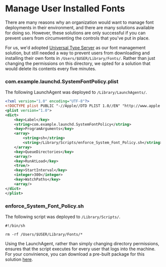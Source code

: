 # Manage User Installed Fonts

There are many reasons why an organization would want to manage font deployments in their environment, and there are many solutions available for doing so. However, these solutions are only successful if you can prevent users from circumventing the controls that you've put in place.

For us, we'd adopted [Universal Type Server](https://www.extensis.com/products/font-management/universal-type-server/) as our font management solution, but still needed a way to prevent users from downloading and installing their own fonts in ```/Users/$USER/Library/Fonts/```.  Rather than just changing the permissions on this directory, we opted for a solution that would delete its contents every five minutes.

### com.example.launchd.SystemFontPolicy.plist

The following LaunchAgent was deployed to ```/Library/LaunchAgents/```.

```xml
<?xml version="1.0" encoding="UTF-8"?>
<!DOCTYPE plist PUBLIC "-//Apple//DTD PLIST 1.0//EN" "http://www.apple.com/DTDs/PropertyList-1.0.dtd">
<plist version="1.0">
<dict>
	<key>Label</key>
	<string>com.example.launchd.SystemFontPolicy</string>
	<key>ProgramArguments</key>
	<array>
		<string>sh</string>
		<string>/Library/Scripts/enforce_System_Font_Policy.sh</string>
	</array>
	<key>QueueDirectories</key>
	<array/>
	<key>RunAtLoad</key>
	<true/>
	<key>StartInterval</key>
	<integer>300</integer>
	<key>WatchPaths</key>
	<array/>
</dict>
</plist>
```

### enforce_System_Font_Policy.sh

The following script was deployed to ```/Library/Scripts/```.

```
#!/bin/sh

rm -rf /Users/$USER/Library/Fonts/*
```

Using the LaunchAgent, rather than simply changing directory permissions, ensures that the script executes for every user that logs into the machine. For your convinience, you can download a pre-built package for this solution [here](https://github.com/ToplessBanana/tutorials/blob/master/HOW-TO-manage-user-installed-fonts/resources/System_Font_Policy.pkg.zip).
